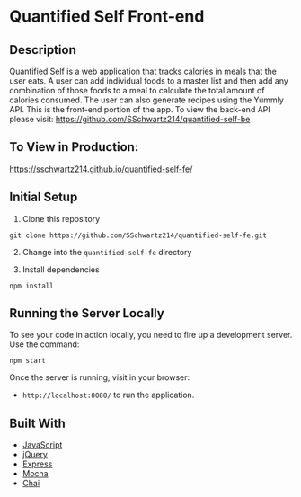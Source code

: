 # Quantified Self Front-end

## Description
Quantified Self is a web application that tracks calories in meals that the user eats.  A user can add individual foods to a master list and then add any combination of those foods to a meal to calculate the total amount of calories consumed.  The user can also generate recipes using the Yummly API.  This is the front-end portion of the app.  To view the back-end API please visit: https://github.com/SSchwartz214/quantified-self-be

## To View in Production:
https://sschwartz214.github.io/quantified-self-fe/


## Initial Setup

1. Clone this repository 

  ```shell
  git clone https://github.com/SSchwartz214/quantified-self-fe.git
  ```
  
2. Change into the `quantified-self-fe` directory

3. Install dependencies

  ```shell
  npm install
  ```

## Running the Server Locally

To see your code in action locally, you need to fire up a development server. Use the command:

```shell
npm start
```

Once the server is running, visit in your browser:

* `http://localhost:8080/` to run the application.

## Built With

* [JavaScript](https://www.javascript.com/)
* [jQuery](https://jquery.com/)
* [Express](https://expressjs.com/)
* [Mocha](https://mochajs.org/)
* [Chai](https://chaijs.com/)

